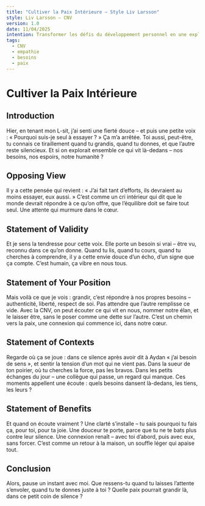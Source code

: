 ```yaml
---
title: "Cultiver la Paix Intérieure – Style Liv Larsson"
style: Liv Larsson – CNV
version: 1.0
date: 11/04/2025
intention: Transformer les défis du développement personnel en une exploration douce des besoins, pour une connexion à soi et aux autres.
tags:
  - CNV
  - empathie
  - besoins
  - paix
---
```


# Cultiver la Paix Intérieure

## Introduction  
Hier, en tenant mon L-sit, j’ai senti une fierté douce – et puis une petite voix : « Pourquoi suis-je seul à essayer ? » Ça m’a arrêtée. Toi aussi, peut-être, tu connais ce tiraillement quand tu grandis, quand tu donnes, et que l’autre reste silencieux. Et si on explorait ensemble ce qui vit là-dedans – nos besoins, nos espoirs, notre humanité ?

## Opposing View  
Il y a cette pensée qui revient : « J’ai fait tant d’efforts, ils devraient au moins essayer, eux aussi. » C’est comme un cri intérieur qui dit que le monde devrait répondre à ce qu’on offre, que l’équilibre doit se faire tout seul. Une attente qui murmure dans le cœur.

## Statement of Validity  
Et je sens la tendresse pour cette voix. Elle porte un besoin si vrai – être vu, reconnu dans ce qu’on donne. Quand tu lis, quand tu cours, quand tu cherches à comprendre, il y a cette envie douce d’un écho, d’un signe que ça compte. C’est humain, ça vibre en nous tous.

## Statement of Your Position  
Mais voilà ce que je vois : grandir, c’est répondre à nos propres besoins – authenticité, liberté, respect de soi. Pas attendre que l’autre remplisse ce vide. Avec la CNV, on peut écouter ce qui vit en nous, nommer notre élan, et le laisser être, sans le poser comme une dette sur l’autre. C’est un chemin vers la paix, une connexion qui commence ici, dans notre cœur.

## Statement of Contexts  
Regarde où ça se joue : dans ce silence après avoir dit à Aydan « j’ai besoin de sens », et sentir la tension d’un mot qui ne vient pas. Dans la sueur de ton poirier, où tu cherches la force, pas les bravos. Dans les petits échanges du jour – une collègue qui passe, un regard qui manque. Ces moments appellent une écoute : quels besoins dansent là-dedans, les tiens, les leurs ?

## Statement of Benefits  
Et quand on écoute vraiment ? Une clarté s’installe – tu sais pourquoi tu fais ça, pour toi, pour ta joie. Une douceur te porte, parce que tu ne te bats plus contre leur silence. Une connexion renaît – avec toi d’abord, puis avec eux, sans forcer. C’est comme un retour à la maison, un souffle léger qui apaise tout.

## Conclusion  
Alors, pause un instant avec moi. Que ressens-tu quand tu laisses l’attente s’envoler, quand tu te donnes juste à toi ? Quelle paix pourrait grandir là, dans ce petit coin de silence ?